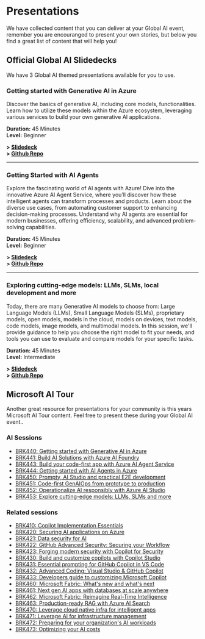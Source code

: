 # Presentations

We have collected content that you can deliver at your Global AI event, remember you are encouranged to present your own stories, but below you find a great list of content that will help you!


## Official Global AI Slidedecks

We have 3 Global AI themed presentations available for you to use.

### Getting started with Generative AI in Azure

Discover the basics of generative AI, including core models, functionalities. Learn how to utilize these models within the Azure ecosystem, leveraging various services to build your own generative AI applications.

**Duration:** 45 Minutes        
**Level:** Beginner        

**> [Slidedeck](https://globalaibootcamp25.blob.core.windows.net/sessions/globalaibootcamp-generative-ai.pptx)**  
**> [Github Repo](https://github.com/GlobalAICommunity/global-ai-bootcamp-2025-session-generative-ai-in-azure)**     

----

### Getting Started with AI Agents

Explore the fascinating world of AI agents with Azure! Dive into the innovative Azure AI Agent Service, where you’ll discover how these intelligent agents can transform processes and products. Learn about the diverse use cases, from automating customer support to enhancing decision-making processes. Understand why AI agents are essential for modern businesses, offering efficiency, scalability, and advanced problem-solving capabilities.

**Duration:** 45 Minutes      
**Level:** Beginner     

**> [Slidedeck](https://globalaibootcamp25.blob.core.windows.net/sessions/globalaibootcamp-ai-agents.pptx)**     
**> [Github Repo](https://github.com/GlobalAICommunity/global-ai-bootcamp-2025-session-ai-agents)**     

----

### Exploring cutting-edge models: LLMs, SLMs, local development and more

Today, there are many Generative AI models to choose from: Large Language Models (LLMs), Small Language Models (SLMs), proprietary models, open models, models in the cloud, models on devices, text models, code models, image models, and multimodal models. In this session, we'll provide guidance to help you choose the right model to fit your needs, and tools you can use to evaluate and compare models for your specific tasks.

**Duration:** 45 Minutes        
**Level:** Intermediate        

**> [Slidedeck](https://globalaibootcamp25.blob.core.windows.net/sessions/globalaibootcamp-cutting-edge-models.pptx)**     
**> [Github Repo](https://github.com/GlobalAICommunity/global-ai-bootcamp-2025-session-cutting-edge-models)**     


## Microsoft AI Tour

Another great resource for presentations for your community is this years Microsoft AI Tour content. Feel free to present these during your Global AI event..

### AI Sessions
-  [BRK440: Getting started with Generative AI in Azure](https://github.com/microsoft/aitour-generative-ai-in-azure)
-  [BRK441: Build AI Solutions with Azure AI Foundry](https://github.com/microsoft/aitour-concept-to-creation-ai-studio)
-  [BRK443: Build your code-first app with Azure AI Agent Service](https://github.com/microsoft/aitour-azure-openai-assistants)
-  [BRK444: Getting started with AI Agents in Azure](https://github.com/microsoft/aitour-getting-started-with-ai-agents) 
-  [BRK450: Prompty, AI Studio and practical E2E development](https://github.com/microsoft/aitour-e2e-dev-with-prompty-and-ai-studio)
-  [BRK451: Code-first GenAIOps from prototype to production](https://github.com/microsoft/aitour-llmops-with-gen-ai-tools)
-  [BRK452: Operationalize AI responsibly with Azure AI Studio](https://github.com/microsoft/aitour-operate-ai-responsibly-with-ai-studio)
-  [BRK453: Explore cutting-edge models: LLMs, SLMs and more](https://github.com/microsoft/aitour-exploring-cutting-edge-models)

### Related sessions
- [BRK410: Copilot Implementation Essentials](https://github.com/microsoft/aitour-copilot-implementation-essentials)
- [BRK420: Securing AI applications on Azure](https://github.com/microsoft/aitour-securing-ai-apps-on-azure)
- [BRK421: Data security for AI](https://github.com/microsoft/aitour-data-security-for-ai)
- [BRK422: GitHub Advanced Security: Securing your Workflow](https://github.com/microsoft/aitour-github-advanced-security-workflow)
- [BRK423: Forging modern security with Copilot for Security​​](https://github.com/microsoft/aitour-cybersecurity-posture-with-copilot)
- [BRK430: Build and customize copilots with Copilot Studio](https://github.com/microsoft/aitour-copilot-studio-agents-and-experiences)
- [BRK431: Essential prompting for GitHub Copilot in VS Code](https://github.com/microsoft/aitour-github-copilot-can-do-that)
- [BRK432: Advanced Coding: Visual Studio & GitHub Copilot](https://github.com/microsoft/aitour-coding-mastery-with-github-copilot)
- [BRK433: Developers guide to customizing Microsoft Copilot](https://github.com/microsoft/aitour-customizing-microsoft-copilot)
- [BRK460: Microsoft Fabric: What's new and what's next](https://github.com/microsoft/aitour-whats-new-with-fabric)
- [BRK461: Next gen AI apps with databases at scale anywhere](https://github.com/microsoft/aitour-ai-apps-with-scalable-database)
- [BRK462: Microsoft Fabric: Reimagine Real-Time Intelligence](https://github.com/microsoft/aitour-reimagine-fabric-intelligence)
- [BRK463: Production-ready RAG with Azure AI Search](https://github.com/microsoft/aitour-rag-with-ai-search)
- [BRK470: Leverage cloud native infra for intelligent apps](https://github.com/microsoft/aitour-cloud-native-apps-with-azure-ai-and-aks)
- [BRK471: Leverage AI for infrastructure management](https://github.com/microsoft/aitour-leveraging-ai-for-infrastructure-managaement)
- [BRK472: Preparing for your organization's AI workloads​](https://github.com/microsoft/aitour-preparing-for-ai-workloads)
- [BRK473: Optimizing your AI costs​](https://github.com/microsoft/aitour-opimizing-your-ai-costs)